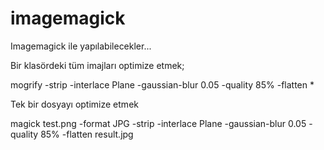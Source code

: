 # imagemagick
Imagemagick ile yapılabilecekler...


Bir klasördeki tüm imajları optimize etmek;
<!-- language: php -->
mogrify -strip -interlace Plane -gaussian-blur 0.05 -quality 85% -flatten *
<!-- language: php -->

Tek bir dosyayı optimize etmek
<!-- language: php -->
magick test.png -format JPG -strip -interlace Plane -gaussian-blur 0.05 -quality 85% -flatten result.jpg
<!-- language: php -->

